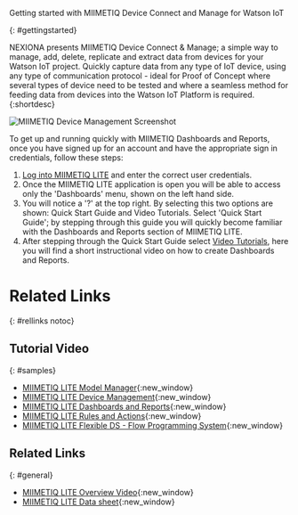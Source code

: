 Getting started with MIIMETIQ Device Connect and Manage for Watson IoT

{: #gettingstarted}

NEXIONA presents MIIMETIQ Device Connect & Manage; a simple way to manage, add, delete, replicate and extract data from devices for your Watson IoT project. Quickly capture data from any type of IoT device, using any type of communication protocol - ideal for Proof of Concept where several types of device need to be tested and where a seamless method for feeding data from devices into the Watson IoT Platform is required. {:shortdesc}

![MIIMETIQ Device Management Screenshot](NE)

To get up and running quickly with MIIMETIQ Dashboards and Reports, once you have signed up for an account and have the appropriate sign in credentials, follow these steps:

1. [Log into MIIMETIQ LITE](http://lite.trial.nexiona.io/#dashboard) and enter the correct user credentials.
2. Once the MIIMETIQ LITE application is open you will be able to access only the 'Dashboards' menu, shown on the left hand side.
3. You will notice a '?' at the top right. By selecting this two options are shown: Quick Start Guide and Video Tutorials. Select 'Quick Start Guide'; by stepping through this guide you will quickly become familiar with the Dashboards and Reports section of MIIMETIQ LITE.
2. After stepping through the Quick Start Guide select [Video Tutorials](https://www.youtube.com/watch?v=8M3WmZbGAyE&index=4&list=PLSkT4X0x-Kkgd-ZPr57Pfqja8tmoH-6QP), here you will find a short instructional video on how to create Dashboards and Reports.


# Related Links
{: #rellinks notoc}

## Tutorial Video
{: #samples}

* [MIIMETIQ LITE Model Manager](https://www.youtube.com/watch?v=68XLRHt4mRM&index=2&list=PLSkT4X0x-Kkgd-ZPr57Pfqja8tmoH-6QP){:new_window}
* [MIIMETIQ LITE Device Management](https://www.youtube.com/watch?v=Vacn3QT2pZk&list=PLSkT4X0x-Kkgd-ZPr57Pfqja8tmoH-6QP&index=3){:new_window}
* [MIIMETIQ LITE Dashboards and Reports](https://www.youtube.com/watch?v=8M3WmZbGAyE&index=4&list=PLSkT4X0x-Kkgd-ZPr57Pfqja8tmoH-6QP){:new_window}
* [MIIMETIQ LITE Rules and Actions](https://www.youtube.com/watch?v=GgrDyrVj5yM&list=PLSkT4X0x-Kkgd-ZPr57Pfqja8tmoH-6QP&index=5){:new_window}
* [MIIMETIQ LITE Flexible DS - Flow Programming System](https://www.youtube.com/watch?v=Cux-QHV5XO4&list=PLSkT4X0x-Kkgd-ZPr57Pfqja8tmoH-6QP&index=6){:new_window}

## Related Links
{: #general}

* [MIIMETIQ LITE Overview Video](https://youtu.be/C6UQYY5xVJg){:new_window}
* [MIIMETIQ LITE Data sheet](https://youtu.be/C6UQYY5xVJg){:new_window}
